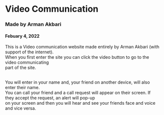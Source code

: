 # Video Communication
### Made by Arman Akbari
#### Febuary 4, 2022

This is a Video communication website made entirely by Arman Akbari (with support of the internet).<br>
When you first enter the site you can click the video button to go to the video communicating <br>
part of the site.<br><br>

You will enter in your name and, your friend on another device, will also enter their name.<br>
You can call your friend and a call request will appear on their screen. If they accept the request, an alert will pop-up<br>
on your screen and then you will hear and see your friends face and voice and vice versa.
